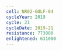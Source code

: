 ```yaml
---
cell: NR02-GOLF-04
cycleYear: 2019
cycle: 21
cycleDate: 2019-21
resistance: 773000
enlightened: 631000
---
```

